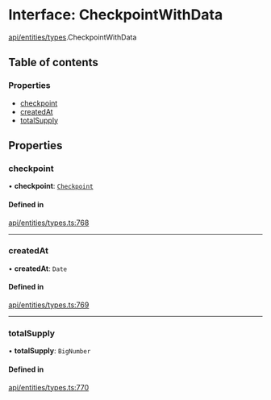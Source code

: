# Interface: CheckpointWithData

[api/entities/types](../wiki/api.entities.types).CheckpointWithData

## Table of contents

### Properties

- [checkpoint](../wiki/api.entities.types.CheckpointWithData#checkpoint)
- [createdAt](../wiki/api.entities.types.CheckpointWithData#createdat)
- [totalSupply](../wiki/api.entities.types.CheckpointWithData#totalsupply)

## Properties

### checkpoint

• **checkpoint**: [`Checkpoint`](../wiki/api.entities.Checkpoint.Checkpoint)

#### Defined in

[api/entities/types.ts:768](https://github.com/PolymeshAssociation/polymesh-sdk/blob/f8a937f04/src/api/entities/types.ts#L768)

___

### createdAt

• **createdAt**: `Date`

#### Defined in

[api/entities/types.ts:769](https://github.com/PolymeshAssociation/polymesh-sdk/blob/f8a937f04/src/api/entities/types.ts#L769)

___

### totalSupply

• **totalSupply**: `BigNumber`

#### Defined in

[api/entities/types.ts:770](https://github.com/PolymeshAssociation/polymesh-sdk/blob/f8a937f04/src/api/entities/types.ts#L770)

